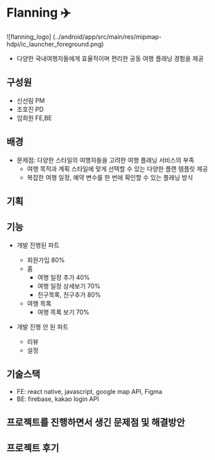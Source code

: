 # Flanning ✈️
![flanning_logo] (../android/app/src/main/res/mipmap-hdpi/ic_launcher_foreground.png)
* 다양한 국내여행자들에게 효율적이며 편리한 공동 여행 플래닝 경험을 제공
  
## 구성원
* 신선림 PM
* 조호진 PD
* 임희원 FE,BE
  
## 배경
* 문제점: 다양한 스타일의 여행자들을 고려한 여행 플래닝 서비스의 부족 
  * 여행 목적과 계획 스타일에 맞게 선택할 수 있는 다양한 플랜 템플릿 제공
  * 복잡한 여행 일정, 예약 변수를 한 번에 확인할 수 있는 플래닝 방식

## 기획

## 기능
* 개발 진행된 파트
  * 회원가입 80%
  * 홈
    * 여행 일정 추가 40%
    * 여행 일정 상세보기 70%
    * 친구목록, 친구추가 80%
  * 여행 목록
    * 여행 목록 보기 70%


* 개발 진행 안 된 파트
  * 리뷰
  * 설정


## 기술스택 
* FE: react native, javascript, google map API, Figma
* BE: firebase, kakao login API
  
## 프로젝트를 진행하면서 생긴 문제점 및 해결방안
## 프로젝트 후기
